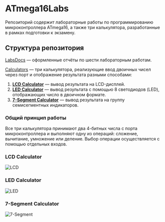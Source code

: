 # ATmega16Labs

Репозиторий содержит лабораторные работы по программированию микроконтроллера ATmega16, а также три калькулятора, разработанные в рамках подготовки к экзамену.

## Структура репозитория

[LabsDocs](https://github.com/lectorem-dev/ATmega16Labs/tree/main/LaboratoryWork/LabsDocs) — оформленные отчёты по шести лабораторным работам.

[Calculators](https://github.com/lectorem-dev/ATmega16Labs/tree/main/Calculators) — три калькулятора, реализующие ввод двоичных чисел через порт и отображение результата разными способами:

  1. [**LCD Calculator**](https://github.com/lectorem-dev/ATmega16Labs/tree/main/Calculators/LCD%20display) — вывод результата на LCD-дисплей.
  2. [**LED Calculator**](https://github.com/lectorem-dev/ATmega16Labs/tree/main/Calculators/LED%20output) — вывод результата с помощью 8 светодиодов (LED), отображающих число в двоичном формате.
  3. [**7-Segment Calculator**](https://github.com/lectorem-dev/ATmega16Labs/tree/main/Calculators/Seven-segment%20indicator) — вывод результата на группу семисегментных индикаторов.

### Общий принцип работы
Все три калькулятора принимают два 4-битных числа с порта микроконтроллера и выполняют одну из операций: сложение, вычитание, умножение или деление. Выбор операции осуществляется с помощью отдельных входов. 

### LCD Calculator

![LCD](https://github.com/lectorem-dev/ATmega16Labs/blob/main/Calculators/LCD%20display/Proteus.png)

### LED Calculator

![LED](https://github.com/lectorem-dev/ATmega16Labs/blob/main/Calculators/LED%20output/Proteus.png)

### 7-Segment Calculator

![7-Segment](https://github.com/lectorem-dev/ATmega16Labs/blob/main/Calculators/Seven-segment%20indicator/Proteus.png)
